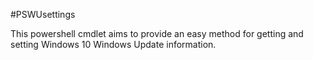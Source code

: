 #PSWUsettings

This powershell cmdlet aims to provide an easy method for getting and setting Windows 10 Windows Update information.
